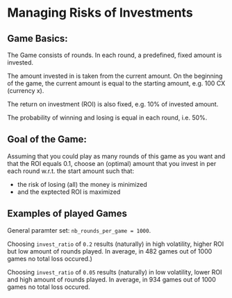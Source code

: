 # Managing Risks of Investments

## Game Basics:

The Game consists of rounds. In each round, a predefined, fixed amount is invested.

The amount invested in is taken from the current amount. On the beginning of the game,
the current amount is equal to the starting amount, e.g. 100 CX (currency x).

The return on investment (ROI) is also fixed, e.g. 10% of invested amount.

The probability of winning and losing is equal in each round, i.e. 50%.

## Goal of the Game:

Assuming that you could play as many rounds of this game as you want and that 
the ROI equals 0.1, choose an (optimal) amount that you invest in per each round 
w.r.t. the start amount such that:

- the risk of losing (all) the money is minimized 
- and the exptected ROI is maximized

## Examples of played Games

General paramter set: `nb_rounds_per_game = 1000`.

Choosing `invest_ratio` of `0.2` results (naturally) in high volatility, higher 
ROI but low amount of rounds played. In average, in 482 games out of 1000 games
no total loss occured.)

Choosing `invest_ratio` of `0.05` results (naturally) in low volatility, lower 
ROI and high amount of rounds played. In average, in 934 games out of 1000 games
no total loss occured.
